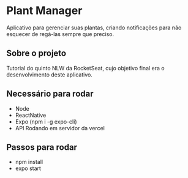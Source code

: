 # Plant Manager

Aplicativo para gerenciar suas plantas, criando notificações para não esquecer de regá-las sempre que preciso.

## Sobre o projeto

Tutorial do quinto NLW da RocketSeat, cujo objetivo final era o desenvolvimento deste aplicativo.

## Necessário para rodar

* Node
* ReactNative
* Expo (npm i -g expo-cli)
* API Rodando em servidor da vercel

## Passos para rodar

* npm install
* expo start
